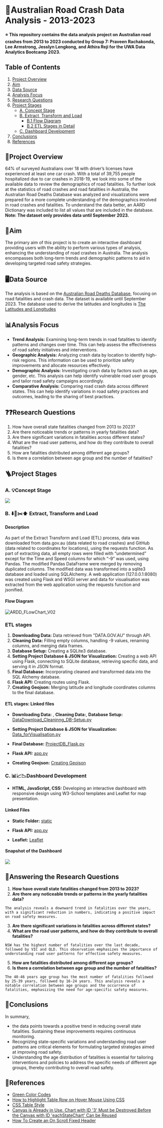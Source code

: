 # 🚗Australian Road Crash Data Analysis - 2013-2023

#### ⭐ This repository contains the data analysis project on Australian road crashes from 2013 to 2023 conducted by  **Group 7: Praveen Rachakonda, Lee Armstrong, Jesslyn Lengkong, and Athira Reji** for the UWA Data Analytics Bootcamp 2023. 

## Table of Contents
1. [Project Overview](#project-overview)
2. [Aim](#aim)
3. [Data Source](#data-source)
4. [Analysis Focus](#analysis-focus)
5. [Research Questions](#research-questions)
6. [Project Stages](#project-stages)
   - [A. Concept Stage](#a-concept-stage)
   - [B. Extract, Transform and Load](#b-extract-transform-and-load)
      - [B.1 Flow Diagram](#b1-flow-diagram)
      - [B.2 ETL Stages in Detail](#b2-etl-stages-in-detail)
   - [C. Dashboard Development](#c-dashboard-development)
7. [Conclusions](#conclusions)
8. [References](#references)


## 📑Project Overview

64% of surveyed Australians over 18 with driver’s licenses have experienced at least one car crash. With a total of 39,755 people hospitalized due to car crashes in 2018-19, we look into some of the available data to review the demographics of road fatalities. To further look at the statistics of road crashes and road fatalities in Australia, the Australian Road Deaths Database was analyzed and visualizations were prepared for a more complete understanding of the demographics involved in road crashes and fatalities. To understand the data better, an AARD Dictionary was included to list all values that are included in the database. **Note: The dataset only provides data until September 2023.**

## 🎯Aim

The primary aim of this project is to create an interactive dashboard providing users with the ability to perform various types of analysis, enhancing the understanding of road crashes in Australia. The analysis encompasses both long-term trends and demographic patterns to aid in developing targeted road safety strategies.

## 🖥️Data Source

The analysis is based on the [Australian Road Deaths Database](https://data.gov.au/dataset/ds-dga-5b530fb8-526e-4fbf-b0f6-aa24e84e4277/details?q=road%20fatalities%20in%20Australia), focusing on road fatalities and crash data. The dataset is available until September 2023.
The database used to derive the latitudes and longitudes is [The Latitudes and Longitudes](https://github.com/Elkfox/Australian-Postcode-Data/blob/master/au_postcodes.csv)

## 📊Analysis Focus

- **Trend Analysis:** Examining long-term trends in road fatalities to identify patterns and changes over time. This can help assess the effectiveness of road safety initiatives and interventions.
- **Geographic Analysis:** Analyzing crash data by location to identify high-risk regions. This information can be used to prioritize safety improvements and allocate resources effectively.
- **Demographic Analysis:** Investigating crash data by factors such as age, gender, etc. This analysis can help identify vulnerable road user groups and tailor road safety campaigns accordingly.
- **Comparative Analysis:** Comparing road crash data across different states. This can help identify variations in road safety practices and outcomes, leading to the sharing of best practices.

## ❓❓Research Questions

1. How have overall state fatalities changed from 2013 to 2023?
2. Are there noticeable trends or patterns in yearly fatalities data?
3. Are there significant variations in fatalities across different states?
4. What are the road user patterns, and how do they contribute to overall fatalities?
5. How are fatalities distributed among different age groups?
6. Is there a correlation between age group and the number of fatalities?

## 🪜Project Stages

### A. 💡Concept Stage

![](https://github.com/pkrachakonda/Project3_Gr7/blob/main/Leaflet_Analysis/README_images/CC.png)


### B. ⬇️🧹✂️⬆️ Extract, Transform and Load

#### Description
As part of the Extract Transform and Load (ETL) process, data was downloaded from data.gov.au (data related to road crashes) and GitHub (data related to coordinates for locations), using the requests function. As part of extracting data, all empty rows were filled with “undetermined” except for the Time and Speed columns for which “-9” was used, using Pandas. The modified Pandas DataFrame were merged by removing duplicated columns. The modified data was transformed into a sqlite3 database and loaded using SQLAlchemy. A web application (127.0.0.1:8080) was created using Flask and WSGI server and data for visualisation was extracted from the web application using the requests function and jsonified.

#### Flow Diagram 

![ARDD_FLowChart_V02](https://github.com/pkrachakonda/Project3_Gr7/blob/main/Leaflet_Analysis/README_images/Workflow%20Diagram.png)

### ETL stages

1. **Downloading Data:** Data retrieved from "DATA.GOV.AU" through API.
2. **Cleaning Data:** Filling empty columns, handling -9 values, renaming columns, and merging data frames.
3. **Database Setup:** Creating a SQLite3 database.
4. **Setting Project Database & JSON for Visualization:** Creating a web API using Flask, connecting to SQLite database, retrieving specific data, and serving it in JSON format.
5. **Final Database:** Incorporating cleaned and transformed data into the SQL Alchemy database.
6. **Flask API:** Creating routes using Flask.
7. **Creating Geojson:** Merging latitude and longitude coordinates columns to the final database.


#### ETL stages: Linked files

- **Downloading Data:** , **Cleaning Data:**, **Database Setup:** [DataDownload_Cleaninng_DB-Setup.py](https://github.com/pkrachakonda/Project3_Gr7/blob/main/DataDownload_Cleaninng_DB-Setup.py)

- **Setting Project Database & JSON for Visualization:** [Data_forVisualisation.py](https://github.com/pkrachakonda/Project3_Gr7/blob/main/Data_forVisualisation.py)

- **Final Database:** [ProjectDB_Flask.py](https://github.com/pkrachakonda/Project3_Gr7/blob/main/ProjectDB_Flask.py)

- **Flask API:** [app.py](https://github.com/pkrachakonda/Project3_Gr7/blob/main/app.py)

- **Creating Geojson:** [Creating Geojson](https://github.com/pkrachakonda/Project3_Gr7/tree/main/Leaflet_Analysis)


### C. 📊📈📉Dashboard Development

- **HTML, JavaScript, CSS:** Developing an interactive dashboard with responsive design using W3-School templates and Leaflet for map presentation.

#### Linked Files

- **Static Folder:** [static](https://github.com/pkrachakonda/Project3_Gr7/tree/main/static)

- **Flask API:** [app.py](https://github.com/pkrachakonda/Project3_Gr7/blob/main/app.py)

- **Leaflet:** [Leaflet](https://github.com/pkrachakonda/Project3_Gr7/tree/main/Leaflet_Analysis)

#### Snapshot of the Dashboard

![](https://github.com/pkrachakonda/Project3_Gr7/blob/main/Leaflet_Analysis/README_images/DB.png)

## 📄Answering the Research Questions

1. **How have overall state fatalities changed from 2013 to 2023?**
2. **Are there any noticeable trends or patterns in the yearly fatalities data?**

`The analysis reveals a downward trend in fatalities over the years, with a significant reduction in numbers, indicating a positive impact on road safety measures.`

3. **Are there significant variations in fatalities across different states?**
4. **What are the road user patterns, and how do they contribute to overall fatalities?**

`NSW has the highest number of fatalities over the last decade, followed by VIC and QLD. This observation emphasizes the importance of understanding road user patterns for effective safety measures.`

5. **How are fatalities distributed among different age groups?**
6. **Is there a correlation between age group and the number of fatalities?**

`The 40-46 years age group has the most number of fatalities followed by 25-39 years, followed by 16-24 years. This analysis reveals a notable correlation between age groups and the occurrence of fatalities, emphasizing the need for age-specific safety measures.`


## 📑Conclusions

In summary, 

- the data points towards a positive trend in reducing overall state fatalities. Sustaining these improvements requires continuous monitoring.
- Recognizing state-specific variations and understanding road user patterns are critical elements for formulating targeted strategies aimed at improving road safety.
- Understanding the age distribution of fatalities is essential for tailoring interventions and policies to address the specific needs of different age groups, thereby contributing to overall road safety.

## 📝References

- [Green Color Codes](html-color.codes)
- [How to Highlight Table Row on Hover Mouse Using CSS](tutorialdeep.com)
- [CSS Table Style](w3schools.com)
- [Canvas is Already in Use. Chart with ID '3' Must be Destroyed Before the Canvas with ID 'eachStateChart' Can be Reused](bing.com)
- [How To Create an On Scroll Fixed Header](w3schools.com)
